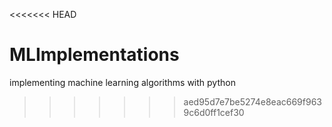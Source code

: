 <<<<<<< HEAD
# MLImplementations
implementing machine learning algorithms with python
>>>>>>> aed95d7e7be5274e8eac669f9639c6d0ff1cef30
